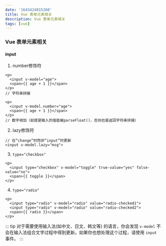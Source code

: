 ```yaml
---
date: '1643424015260'
title: Vue 表单元素相关
description: Vue 表单元素相关
tags: [vue]
---
```

### Vue 表单元素相关
#### input
1. number修饰符
```vue
<p>
  <input v-model="age">
  <span>{{ age + 1 }}</span>
</p>
// 字符串拼接
```
```vue
<p>
  <input v-model.number="age">
  <span>{{ age + 1 }}</span>
</p>
// 数字相加（前提是输入的值能被parseFloat()，否则也是返回字符串拼接）
```

2. lazy修饰符
```vue
// 在“change”时而非“input”时更新
<input v-model.lazy="msg">
```

3. `type="checkbox"`
```vue
<p>
  <input type="checkbox" v-model="toggle" true-value="yes" false-value="no">
  <span>{{ toggle }}</span>
</p>
```

4. `type="radio"`
```vue
<p>
  <input type="radio" v-model="radio" value="radio-checked1">
  <input type="radio" v-model="radio" value="radio-checked2">
  <span>{{ radio }}</span>
</p>
```
::: tip
对于需要使用输入法(如中文、日文、韩文等) 的语言，你会发现 `v-model` 不会在输入法组合文字过程中得到更新。如果你也想处理这个过程，请使用 `input` 事件。
:::
